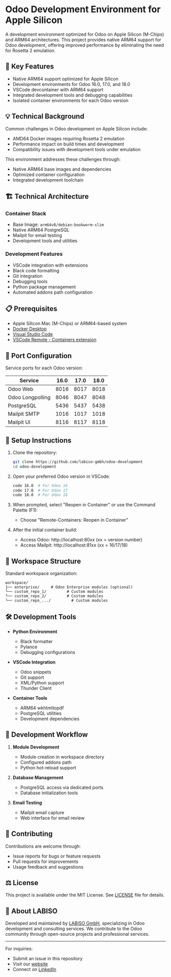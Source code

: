 # Odoo Development Environment for Apple Silicon

A development environment optimized for Odoo on Apple Silicon (M-Chips) and ARM64 architectures. This project provides native ARM64 support for Odoo development, offering improved performance by eliminating the need for Rosetta 2 emulation.

## 🚀 Key Features

- Native ARM64 support optimized for Apple Silicon
- Development environments for Odoo 16.0, 17.0, and 18.0
- VSCode devcontainer with ARM64 support
- Integrated development tools and debugging capabilities
- Isolated container environments for each Odoo version

## 💡 Technical Background

Common challenges in Odoo development on Apple Silicon include:
- AMD64 Docker images requiring Rosetta 2 emulation
- Performance impact on build times and development
- Compatibility issues with development tools under emulation

This environment addresses these challenges through:
- Native ARM64 base images and dependencies
- Optimized container configuration
- Integrated development toolchain

## 🏗 Technical Architecture

### Container Stack
- Base Image: `arm64v8/debian:bookworm-slim`
- Native ARM64 PostgreSQL
- Mailpit for email testing
- Development tools and utilities

### Development Features
- VSCode integration with extensions
- Black code formatting
- Git integration
- Debugging tools
- Python package management
- Automated addons path configuration

## 📋 Prerequisites

- Apple Silicon Mac (M-Chips) or ARM64-based system
- [Docker Desktop](https://docs.docker.com/get-docker/)
- [Visual Studio Code](https://code.visualstudio.com/download)
- [VSCode Remote - Containers extension](https://marketplace.visualstudio.com/items?itemName=ms-vscode-remote.remote-containers)

## 🔌 Port Configuration

Service ports for each Odoo version:

| Service          | 16.0  | 17.0  | 18.0  |
|-----------------|-------|-------|-------|
| Odoo Web        | 8016  | 8017  | 8018  |
| Odoo Longpolling| 8046  | 8047  | 8048  |
| PostgreSQL      | 5436  | 5437  | 5438  |
| Mailpit SMTP    | 1016  | 1017  | 1018  |
| Mailpit UI      | 8116  | 8117  | 8118  |

## 🚀 Setup Instructions

1. Clone the repository:
   ```bash
   git clone https://github.com/labiso-gmbh/odoo-development
   cd odoo-development
   ```

2. Open your preferred Odoo version in VSCode:
   ```bash
   code 16.0  # For Odoo 16
   code 17.0  # For Odoo 17
   code 18.0  # For Odoo 18
   ```

3. When prompted, select "Reopen in Container" or use the Command Palette (F1):
   - Choose "Remote-Containers: Reopen in Container"

4. After the initial container build:
   - Access Odoo: http://localhost:80xx (xx = version number)
   - Access Mailpit: http://localhost:81xx (xx = 16/17/18)

## 📁 Workspace Structure

Standard workspace organization:
```
workspace/
├── enterprise/     # Odoo Enterprise modules (optional)
└── custom_repo_1/         # Custom modules
└── custom_repo_2/         # Custom modules
└── custom_repo_.../         # Custom modules
```

## 🛠 Development Tools

- **Python Environment**
  - Black formatter
  - Pylance
  - Debugging configurations

- **VSCode Integration**
  - Odoo snippets
  - Git support
  - XML/Python support
  - Thunder Client

- **Container Tools**
  - ARM64 wkhtmltopdf
  - PostgreSQL utilities
  - Development dependencies

## 🔄 Development Workflow

1. **Module Development**
   - Module creation in workspace directory
   - Configured addons path
   - Python hot-reload support

2. **Database Management**
   - PostgreSQL access via dedicated ports
   - Database initialization tools

3. **Email Testing**
   - Mailpit email capture
   - Web interface for email review

## 🤝 Contributing

Contributions are welcome through:
- Issue reports for bugs or feature requests
- Pull requests for improvements
- Usage feedback and suggestions

## ⚖️ License

This project is available under the MIT License. See [LICENSE](LICENSE) file for details.

## 🏢 About LABISO

Developed and maintained by [LABISO GmbH](https://www.labiso.de), specializing in Odoo development and consulting services. We contribute to the Odoo community through open-source projects and professional services.

---

For inquiries:
- Submit an issue in this repository
- Visit our [website](https://www.labiso.de)
- Connect on [LinkedIn](https://www.linkedin.com/company/labiso-gmbh)
